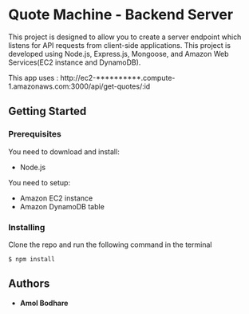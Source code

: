 # Quote Machine - Backend Server
  This project is designed to allow you to create a server endpoint which listens for API requests from client-side applications. This project is developed using Node.js, Express.js, Mongoose, and Amazon Web Services(EC2 instance and DynamoDB). 
  
  This app uses : http://ec2-**********.compute-1.amazonaws.com:3000/api/get-quotes/:id
  
## Getting Started

### Prerequisites

You need to download and install:
* Node.js

You need to setup:
* Amazon EC2 instance
* Amazon DynamoDB table


### Installing

Clone the repo and run the following command in the terminal
```
$ npm install
```


## Authors

* **Amol Bodhare**  
